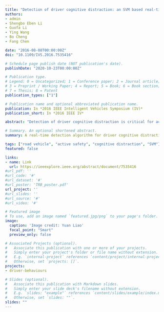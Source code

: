 ```yaml
---
title: "Detection of driver cognitive distraction: an SVM based real-time algorithm and its comparison study in typical driving scenarios"
authors:
- admin
- Shengbo Eben Li
- Guofa Li
- Ying Wang
- Bo Cheng
- Fang Chen

date: "2016-08-08T00:00:00Z"
doi: "10.1109/IVS.2016.7535416"

# Schedule page publish date (NOT publication's date).
publishDate: "2020-10-23T00:00:00Z"

# Publication type.
# Legend: 0 = Uncategorized; 1 = Conference paper; 2 = Journal article;
# 3 = Preprint / Working Paper; 4 = Report; 5 = Book; 6 = Book section;
# 7 = Thesis; 8 = Patent
publication_types: ["1"]

# Publication name and optional abbreviated publication name.
publication: In *2016 IEEE Intelligent Vehicles Symposium (IV)*
publication_short: In *2016 IEEE IV*

abstract: "Detection of driver cognitive distraction is critical for active safety systems of road vehicles. Compared with visual distraction, cognitive distraction is more challenging for detection due to the lack of apparent exterior features. This paper presents a novel real-time detection algorithm for driver cognitive distraction by using support vector machine (SVM). Data are collected from 26 subjects, driving in typical urban and highway scenarios in a simulator. The chosen urban scenario is the stop-controlled intersection and the highway scenario is the speed-limited highway. Driver cognitive distraction while driving is induced by clock tasks which compete with the main driving tasks for visuospatial short working memory. For each subject, distracted driving instances and the equal number of non-distracted driving instances were collected (24 for urban scenario and 20 for highway scenario in total). Features concerning both driving performance and eye movement are used for training and validation. The proposed algorithm have correct rate of 93.0% and 98.5% for highway and urban scenarios respectively. Results also show that driver distraction can be recognized 6.5 s to 9.0 s after its happening, indicating good performance of the detection algorithm."

# Summary. An optional shortened abstract.
summary: A real-time detection algorithm for driver cognitive distraction by using support vector machine (SVM). Data are collected from 26 subjects, driving in typical urban and highway scenarios in a simulator.

tags: ["road vehicle", "active safety", "cognitive distraction", "SVM"]
featured: false

links:
- name: Link
  url: https://ieeexplore.ieee.org/abstract/document/7535416
#url_pdf: ''
#url_code: '#'
#url_dataset: '#'
#url_poster: 'TRB_poster.pdf'
url_project: ''
#url_slides: ''
#url_source: '#'
#url_video: '#'

# Featured image
# To use, add an image named `featured.jpg/png` to your page's folder.
image:
  caption: 'Image credit: Yuan Liao'
  focal_point: "Smart"
  preview_only: false

# Associated Projects (optional).
#   Associate this publication with one or more of your projects.
#   Simply enter your project's folder or file name without extension.
#   E.g. `internal-project` references `content/project/internal-project/index.md`.
#   Otherwise, set `projects: []`.
projects:
- driver-behaviours

# Slides (optional).
#   Associate this publication with Markdown slides.
#   Simply enter your slide deck's filename without extension.
#   E.g. `slides: "example"` references `content/slides/example/index.md`.
#   Otherwise, set `slides: ""`.
slides: ""
---
```

